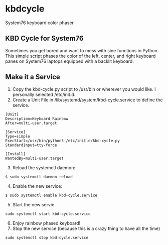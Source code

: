 # kbdcycle
System76 keyboard color phaser 

## KBD Cycle for System76
Sometimes you get bored and want to mess with sine functions in Python. This simple script phases the color of the left, center, and right keyboard panes on System76 laptops equipped with a backlit keyboard. 

## Make it a Service
1. Copy the kbd-cycle.py script to /usr/bin or wherever you would like. I personally selected /etc/init.d.
2. Create a Unit File in /lib/systemd/system/kbd-cycle.service to define the service.
```
[Unit]
Description=Keyboard Rainbow
After=multi-user.target

[Service]
Type=simple
ExecStart=/usr/bin/python3 /etc/init.d/kbd-cycle.py
StandardInput=tty-force

[Install]
WantedBy=multi-user.target
```
3. Reload the systemctl daemon:
```
$ sudo systemctl daemon-reload
```
4. Enable the new service:
```
$ sudo systemctl enable kbd-cycle.service
```
5. Start the new servie

```
sudo systemctl start kbd-cycle.service
```
6. Enjoy rainbow phased keyboard!
7. Stop the new service (because this is a crazy thing to have all the time)
```
sudo systemctl stop kbd-cycle.service
```
